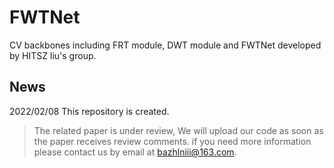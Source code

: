 # FWTNet
CV backbones including FRT module, DWT module and FWTNet developed by HITSZ liu's group.

## News
2022/02/08 This repository is created.
>The related paper is under review, We will upload our code as soon as the paper receives review comments. if you need more information please contact us by email at bazhlniii@163.com.
